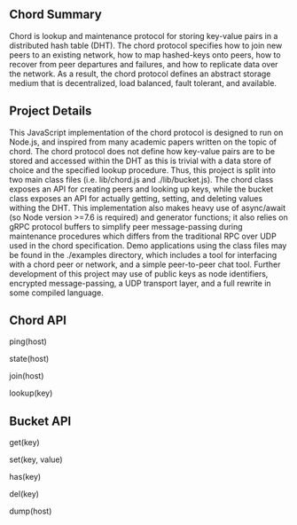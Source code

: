 ## Chord Summary
Chord is lookup and maintenance protocol for storing key-value pairs in a distributed hash table (DHT). The chord protocol specifies how to join new peers to an existing network, how to map hashed-keys onto peers, how to recover from peer departures and failures, and how to replicate data over the network. As a result, the chord protocol defines an abstract storage medium that is decentralized, load balanced, fault tolerant, and available.

## Project Details
This JavaScript implementation of the chord protocol is designed to run on Node.js, and inspired from many academic papers written on the topic of chord. The chord protocol does not define how key-value pairs are to be stored and accessed within the DHT as this is trivial with a data store of choice and the specified lookup procedure. Thus, this project is split into two main class files (i.e. lib/chord.js and ./lib/bucket.js). The chord class exposes an API for creating peers and looking up keys, while the bucket class exposes an API for actually getting, setting, and deleting values withing the DHT. This implementation also makes heavy use of async/await (so Node version >=7.6 is required) and generator functions; it also relies on gRPC protocol buffers to simplify peer message-passing during maintenance procedures which differs from the traditional RPC over UDP used in the chord specification. Demo applications using the class files may be found in the ./examples directory, which includes a tool for interfacing with a chord peer or network, and a simple peer-to-peer chat tool. Further development of this project may use of public keys as node identifiers, encrypted message-passing, a UDP transport layer, and a full rewrite in some compiled language.

## Chord API

ping(host)

state(host)

join(host)

lookup(key)

## Bucket API

get(key)

set(key, value)

has(key)

del(key)

dump(host)